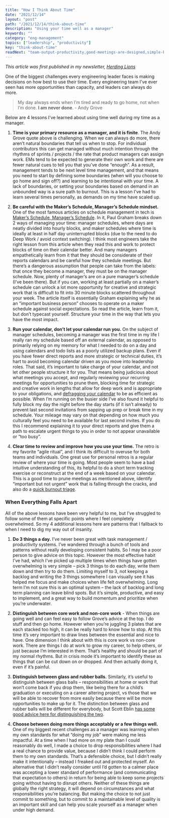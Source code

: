 ```yaml
---
title: "How I Think About Time"
date: "2021/12/14"
layout: "post"
path: "/2021/12/14/think-about-time"
description: "Using your time well as a manager"
keywords: ""
category: "eng-management"
topics: ["leadership", "productivity"]
key: "think-about-time"
readNext: "team-output-productivity,good-meetings-are-designed,simple-burnout-triage"
---
```


*This article was first published in my newsletter, [Herding Lions](https://herdinglions.benmccormick.org/)*

One of the biggest challenges every engineering leader faces is making decisions on how best to use their time. Every engineering team I’ve ever seen has more opportunities than capacity, and leaders can always do more.

> My day always ends when I’m tired and ready to go home, not when I’m done. **I am never done**. - Andy Grove

Below are 4 lessons I’ve learned about using time well during my time as a manager.

1. **Time is your primary resource as a manager, and it is finite**. The Andy Grove quote above is challenging. When we can always do more, there aren’t natural boundaries that tell us when to stop. For individual contributors this can get managed without much intention through the rhythms of sprints / projects / the rate that product managers can assign work. EMs tend to be expected to generate their own work and there are fewer natural cues to tell you that you’ve done “enough”. As a result, management tends to be next level time management, and that means you need to start by defining some boundaries (when will you choose to go home and sign off?) and learning to be intentional with your time. A lack of boundaries, or setting your boundaries based on demand in an unbounded way is a sure path to burnout. This is a lesson I’ve had to learn several times personally, as demands on my time have scaled up.

2. **Be careful with the Maker’s Schedule, Manager’s Schedule mindset.** One of the most famous articles on schedule management in tech is [Maker’s Schedule, Manager’s Schedule](http://www.paulgraham.com/makersschedule.html?utm_campaign=Herding%20Lions&utm_medium=email&utm_source=Revue%20newsletter). In it, Paul Graham breaks down 2 ways of managing your time: manager schedules, where days are neatly divided into hourly blocks, and maker schedules where time is ideally at least in half day uninterrupted blocks (due to the need to do Deep Work / avoid context switching). I think most engineers take the right lesson from this article when they read this and work to protect blocks of time on their calendar better. And many managers empathetically learn from it that they should be considerate of their reports calendars and be careful how they schedule meetings. But there’s a dangerous assumption that people can take from the labels: that once they become a manager, they must be on the manager schedule. Now, plenty of manager’s are on a pure manager’s schedule (I’ve been there). But if you can, working at least partially on a maker’s schedule can unlock a lot more opportunity for creative and strategic work that is difficult to fit into 30 minute blocks scattered throughout your week. The article itself is essentially Graham explaining why he as an “important business person” chooses to operate on a maker schedule against social expectations. So read the article, learn from it, but don’t typecast yourself. Structure your time in the way that lets you have the most impact.

3. **Run your calendar, don’t let your calendar run you.** On the subject of manager schedules, becoming a manager was the first time in my life I really ran my schedule based off an external calendar, as opposed to primarily relying on my memory for what I needed to do on a day and using calendars and todo lists as a poorly utilized backup plans. Even if you have fewer direct reports and more strategic or technical duties, it’s hart to avoid becoming calendar driven as you move into leadership roles. That said, it’s important to take charge of your calendar, and not let other people structure it for you. That means being judicious about what meetings you accept, and regularly reviewing your recurring meetings for opportunities to prune them, blocking time for strategic and creative work in lengths that allow for deep work and is appropriate to your obligations, and [defragging your calendar](https://larahogan.me/blog/manager-energy-drain/?utm_campaign=Herding%20Lions&utm_medium=email&utm_source=Revue%20newsletter#calendar-color-coding-and-defragging) to be as efficient as possible. When I’m running on the busier side I’ve also found it helpful to fully block my day the night before the day starts (if it isn’t already) to prevent last second invitations from sapping up prep or break time in my schedule. Your mileage may vary on that depending on how much you culturally feel you need to be available for last second invites. If you do this I recommend explaining it to your direct reports and give them a path to escalate urgent things to you in order to not appear unavailable or “too busy”.

4. **Clear time to review and improve how you use your time.** The retro is my favorite “agile ritual”, and I think its difficult to overuse for both teams and individuals. One great use for personal retros is a regular review of where your time is going. Most people seem to have a bad intuitive understanding of this, its helpful to do a short term tracking exercise or reconstruct at the end of a week based on your calendar. This is a good time to prune meetings as mentioned above, identify “important but not urgent” work that is falling through the cracks, and also do a [quick burnout triage](https://benmccormick.org/2020/08/31/simple-burnout-triage).

### When Everything Falls Apart

All of the above lessons have been very helpful to me, but I’ve struggled to follow some of them at specific points where I feel completely overwhelmed. So my 4 additional lessons here are patterns that I fallback to when I need to dig my way out of insanity.

1. **Do 3 things a day.** I’ve never been great with task management / productivity systems. I’ve wandered through a bunch of tools and patterns without really developing consistent habits. So I may be a poor person to give advice on this topic. However the most effective habit I’ve had, which I’ve picked up multiple times when things have gotten overwhelming is very simple – pick 3 things to do each day, write them down and then try to do them. Limiting myself to 3, not keeping a backlog and writing the 3 things somewhere I can visually see it has helped me focus and make choices when life felt overwhelming. Long term I’m not sure this is an optimal system – the lack of backlog and long term planning can leave blind spots. But it’s simple, productive, and easy to implement, and a great way to build momentum and prioritize when you’re underwater.

2. **Distinguish between core work and non-core work** - When things are going well and can feel easy to follow Grove’s advice at the top. I do stuff and then go home. However when you’re juggling 3 plates that are each stacked too high, it can be really hard to know how to stop. At this time it’s very important to draw lines between the essential and nice to have. One dimension I think about with this is core work vs non-core work. There are things I do at work to grow my career, to help others, or just because I’m interested in them. That’s healthy and should be part of my normal rhythms. But in crisis mode it’s important to identify these as things that can be cut down on or dropped. And then actually doing it, even if it’s painful.

3. **Distinguish between glass and rubber balls.** Similarly, it’s useful to distinguish between glass balls – responsibilities at home or work that won’t come back if you drop them, like being there for a child’s graduation or executing on a career altering project, vs those that we will be able to recover from more easily because there will be more opportunities to make up for it. The distinction between glass and rubber balls will be different for everybody, but Scott Eblin [has some good advice here for distinguishing the two](https://eblingroup.com/blog/juggling-rubber-or-glass/?utm_campaign=Herding%20Lions&utm_medium=email&utm_source=Revue%20newsletter).

4. **Choose between doing more things acceptably or a few things well.** One of my biggest recent challenges as a manager was learning when my own standards for what “doing my job” were making me less impactful. At a time when I had more on my plate than I could reasonably do well, I made a choice to drop responsibilities where I had a real chance to provide value, because I didn’t think I could perform them to my own standards. That’s a defensible choice, but I didn’t really make it intentionally – instead I freaked out and protected myself. An alternative that I didn’t really consider until I’d gotten to a calmer place was accepting a lower standard of performance (and communicating that expectation to others) in return for being able to keep some projects going without having to disrupt others. Neither of these things are globally the right strategy, it will depend on circumstances and what responsibilities you’re balancing. But making the choice to not just commit to something, but to commit to a maintainable level of quality is an important skill and can help you scale yourself as a manager when under high demand.